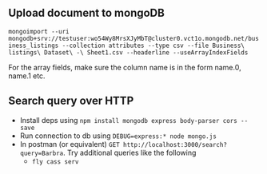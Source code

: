 
## Upload document to mongoDB

`mongoimport --uri mongodb+srv://testuser:wo54Wy8MrsXJyMbT@cluster0.vct1o.mongodb.net/business_listings --collection attributes --type csv --file Business\ listings\ Dataset\ -\ Sheet1.csv --headerline --useArrayIndexFields`

For the array fields, make sure the column name is in the form name.0, name.1 etc.

## Search query over HTTP

- Install deps using `npm install mongodb express body-parser cors --save`
- Run connection to db using `DEBUG=express:* node mongo.js`
- In postman (or equivalent) `GET http://localhost:3000/search?query=Barbra`. Try additional queries like the following
	- `fly cass serv`


